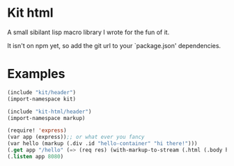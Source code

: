 # Kit html

A small sibilant lisp macro library I wrote for the fun of it.

It isn't on npm yet, so add the git url to your `package.json' dependencies.

# Examples

```lisp
(include "kit/header")
(import-namespace kit)

(include "kit-html/header")
(import-namespace markup)

(require! 'express)
(var app (express));; or what ever you fancy
(var hello (markup (.div .id "hello-container" "hi there!")))
(.get app "/hello" (=> (req res) (with-markup-to-stream (.html (.body hello)))))
(.listen app 8080)
```
